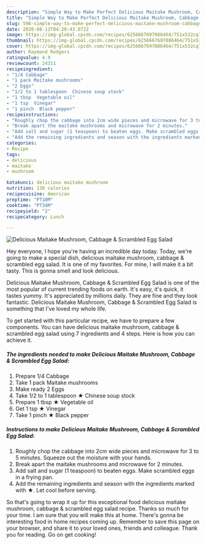 ```yaml
---
description: "Simple Way to Make Perfect Delicious Maitake Mushroom, Cabbage &amp;amp; Scrambled Egg Salad"
title: "Simple Way to Make Perfect Delicious Maitake Mushroom, Cabbage &amp;amp; Scrambled Egg Salad"
slug: 598-simple-way-to-make-perfect-delicious-maitake-mushroom-cabbage-and-amp-scrambled-egg-salad
date: 2020-08-12T04:20:43.072Z
image: https://img-global.cpcdn.com/recipes/6256667697086464/751x532cq70/delicious-maitake-mushroom-cabbage-scrambled-egg-salad-recipe-main-photo.jpg
thumbnail: https://img-global.cpcdn.com/recipes/6256667697086464/751x532cq70/delicious-maitake-mushroom-cabbage-scrambled-egg-salad-recipe-main-photo.jpg
cover: https://img-global.cpcdn.com/recipes/6256667697086464/751x532cq70/delicious-maitake-mushroom-cabbage-scrambled-egg-salad-recipe-main-photo.jpg
author: Raymond Rodgers
ratingvalue: 4.9
reviewcount: 24311
recipeingredient:
- "1/4 Cabbage"
- "1 pack Maitake mushrooms"
- "2 Eggs"
- "1/2 to 1 tablespoon  Chinese soup stock"
- "1 tbsp  Vegetable oil"
- "1 tsp  Vinegar"
- "1 pinch  Black pepper"
recipeinstructions:
- "Roughly chop the cabbage into 2cm wide pieces and microwave for 3 to 5 minutes. Squeeze out the moisture with your hands."
- "Break apart the maitake mushrooms and microwave for 2 minutes."
- "Add salt and sugar (1 teaspoon) to beaten eggs. Make scrambled eggs in a frying pan."
- "Add the remaining ingredients and season with the ingredients marked with ★. Let cool before serving."
categories:
- Recipe
tags:
- delicious
- maitake
- mushroom

katakunci: delicious maitake mushroom 
nutrition: 130 calories
recipecuisine: American
preptime: "PT10M"
cooktime: "PT34M"
recipeyield: "2"
recipecategory: Lunch

---
```



![Delicious Maitake Mushroom, Cabbage &amp; Scrambled Egg Salad](https://img-global.cpcdn.com/recipes/6256667697086464/751x532cq70/delicious-maitake-mushroom-cabbage-scrambled-egg-salad-recipe-main-photo.jpg)

Hey everyone, I hope you're having an incredible day today. Today, we're going to make a special dish, delicious maitake mushroom, cabbage &amp; scrambled egg salad. It is one of my favorites. For mine, I will make it a bit tasty. This is gonna smell and look delicious.

Delicious Maitake Mushroom, Cabbage &amp; Scrambled Egg Salad is one of the most popular of current trending foods on earth. It's easy, it's quick, it tastes yummy. It's appreciated by millions daily. They are fine and they look fantastic. Delicious Maitake Mushroom, Cabbage &amp; Scrambled Egg Salad is something that I've loved my whole life.




To get started with this particular recipe, we have to prepare a few components. You can have delicious maitake mushroom, cabbage &amp; scrambled egg salad using 7 ingredients and 4 steps. Here is how you can achieve it.

<!--inarticleads1-->

##### The ingredients needed to make Delicious Maitake Mushroom, Cabbage &amp; Scrambled Egg Salad:

1. Prepare 1/4 Cabbage
1. Take 1 pack Maitake mushrooms
1. Make ready 2 Eggs
1. Take 1/2 to 1 tablespoon ★ Chinese soup stock
1. Prepare 1 tbsp ★ Vegetable oil
1. Get 1 tsp ★ Vinegar
1. Take 1 pinch ★ Black pepper




<!--inarticleads2-->

##### Instructions to make Delicious Maitake Mushroom, Cabbage &amp; Scrambled Egg Salad:

1. Roughly chop the cabbage into 2cm wide pieces and microwave for 3 to 5 minutes. Squeeze out the moisture with your hands.
1. Break apart the maitake mushrooms and microwave for 2 minutes.
1. Add salt and sugar (1 teaspoon) to beaten eggs. Make scrambled eggs in a frying pan.
1. Add the remaining ingredients and season with the ingredients marked with ★. Let cool before serving.




So that's going to wrap it up for this exceptional food delicious maitake mushroom, cabbage &amp; scrambled egg salad recipe. Thanks so much for your time. I am sure that you will make this at home. There's gonna be interesting food in home recipes coming up. Remember to save this page on your browser, and share it to your loved ones, friends and colleague. Thank you for reading. Go on get cooking!
